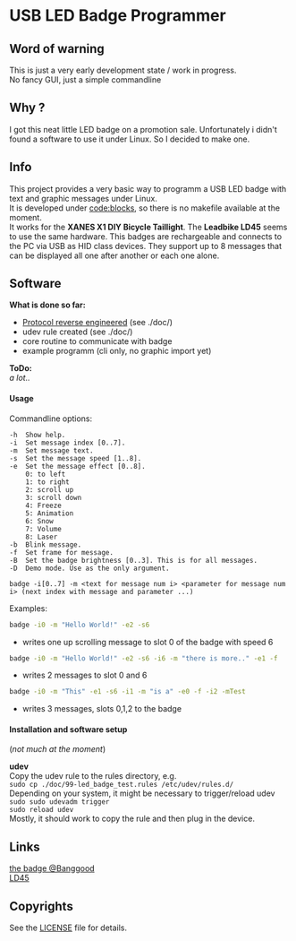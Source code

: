 # USB LED Badge Programmer
## Word of warning
This is just a very early development state / work in progress.<br>
No fancy GUI, just a simple commandline


## Why ?
I got this neat little LED badge on a promotion sale. Unfortunately i didn't found a software to use it under Linux. So I decided to make one.

## Info
This project provides a very basic way to programm a USB LED badge with text and graphic messages under Linux.<br>
It is developed under [code:blocks](http://www.codeblocks.org/), so there is no makefile available at the moment.<br>
It works for the **XANES X1 DIY Bicycle Taillight**. The **Leadbike LD45** seems to use the same hardware.
This badges are rechargeable and connects to the PC via USB as HID class devices. They support up to 8 messages that can be displayed all one after another or each one alone.

## Software

**What is done so far:**
* [Protocol reverse engineered](./doc/XANESX1ProgrammableLEDlightbadgeprotocollreverseengineering.md) (see ./doc/)
* udev rule created (see ./doc/)
* core routine to communicate with badge 
* example programm (cli only, no graphic import yet)

**ToDo:** <br>
*a lot..*


#### Usage
Commandline options:<br>

    -h  Show help.
    -i  Set message index [0..7].
    -m  Set message text.
    -s  Set the message speed [1..8].
    -e  Set the message effect [0..8].
        0: to left
        1: to right
        2: scroll up
        3: scroll down
        4: Freeze
        5: Animation
        6: Snow
        7: Volume
        8: Laser
    -b  Blink message.
    -f  Set frame for message.
    -B  Set the badge brightness [0..3]. This is for all messages.
    -D  Demo mode. Use as the only argument.

```
badge -i[0..7] -m <text for message num i> <parameter for message num i> (next index with message and parameter ...)
```

Examples:<br>
```bash
badge -i0 -m "Hello World!" -e2 -s6
```
- writes one up scrolling message to slot 0 of the badge with speed 6
```bash
badge -i0 -m "Hello World!" -e2 -s6 -i6 -m "there is more.." -e1 -f
```
- writes 2 messages to slot 0 and 6
```bash 
badge -i0 -m "This" -e1 -s6 -i1 -m "is a" -e0 -f -i2 -mTest
```
- writes 3 messages, slots 0,1,2 to the badge

#### Installation and software setup
(*not much at the moment*)

**udev**<br>
Copy the udev rule to the rules directory, e.g.<br>
`sudo cp ./doc/99-led_badge_test.rules /etc/udev/rules.d/`<br>
Depending on your system, it might be necessary to trigger/reload udev<br>
`sudo sudo udevadm trigger` <br>
`sudo reload udev` <br>
Mostly, it should work to copy the rule and then plug in the device.<p>


## Links
[the badge @Banggood](https://www.banggood.com/XANES-X1-DIY-Bicycle-Taillight-Programmable-LED-Electronic-Advertising-Display-Bicycle-TailLight-USB-p-1220458.html) <br>
[LD45](http://en.leadbike.cn/index.php?id=2154)


## Copyrights
See the [LICENSE](./LICENSE) file for details.
